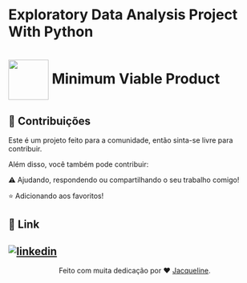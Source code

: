 # Exploratory Data Analysis Project With Python

<h1>
    <a href="https://www.dio.me/">
     <img align="center" width="80px" src="(https://www.google.com.br/url?sa=i&url=https%3A%2F%2Ftowardsdatascience.com%2Ffour-common-pitfalls-to-avoid-in-exploratory-data-analysis-85d822dd5e34&psig=AOvVaw2e-oKNd0-MXRw_J-pN5Sp7&ust=1712625135647000&source=images&cd=vfe&opi=89978449&ved=0CBIQjRxqFwoTCNjLwfK4sYUDFQAAAAAdAAAAABAE)"></a>
    <span> Minimum Viable Product</span>
</h1>



 ## <a name="contributors"> 💬 Contribuições</a>

 Este é um projeto feito para a comunidade, então sinta-se livre para contribuir.
 
 Além disso, você também pode contribuir:
 
⚠️ Ajudando, respondendo ou compartilhando o seu trabalho comigo! 

⭐ Adicionando aos favoritos! 



## <a name="link">🔗 Link</a>


[![linkedin](https://img.shields.io/badge/linkedin-0A66C2?style=for-the-badge&logo=linkedin&logoColor=white)](https://www.linkedin.com/in/jacqueline-ribeiro-743876247/)
---


<div align="center">Feito com muita dedicação por ❤️ <a href="https://github.com/jacquelinepalumbo">Jacqueline</a>.</div>

